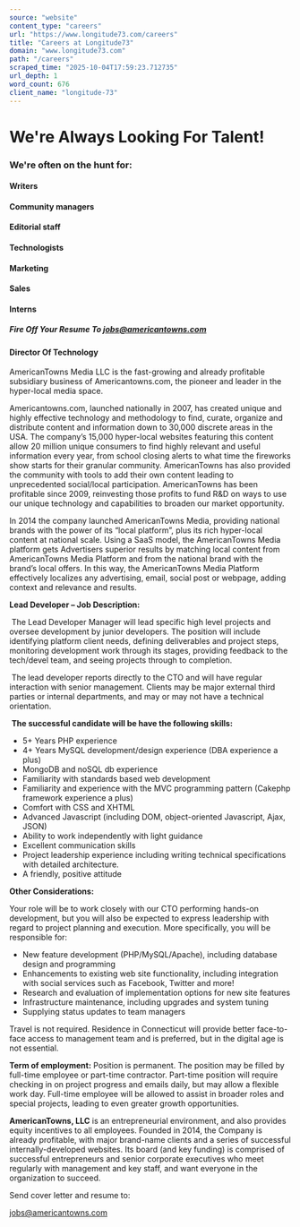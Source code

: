 ```yaml
---
source: "website"
content_type: "careers"
url: "https://www.longitude73.com/careers"
title: "Careers at Longitude73"
domain: "www.longitude73.com"
path: "/careers"
scraped_time: "2025-10-04T17:59:23.712735"
url_depth: 1
word_count: 676
client_name: "longitude-73"
---
```


# We're Always Looking For Talent!

### We're often on the hunt for:

#### Writers

#### Community managers

#### Editorial staff

#### Technologists

#### Marketing

#### Sales

#### Interns

##### **Fire Off Your Resume To [jobs@americantowns.com](mailto:jobs@americantowns.com)**

#### Director Of Technology

AmericanTowns Media LLC is the fast-growing and already profitable subsidiary business of Americantowns.com, the pioneer and leader in the hyper-local media space.

Americantowns.com, launched nationally in 2007, has created unique and highly effective technology and methodology to find, curate, organize and distribute content and information down to 30,000 discrete areas in the USA. The company’s 15,000 hyper-local websites featuring this content allow 20 million unique consumers to find highly relevant and useful information every year, from school closing alerts to what time the fireworks show starts for their granular community. AmericanTowns has also provided the community with tools to add their own content leading to unprecedented social/local participation. AmericanTowns has been profitable since 2009, reinvesting those profits to fund R&D on ways to use our unique technology and capabilities to broaden our market opportunity.

In 2014 the company launched AmericanTowns Media, providing national brands with the power of its “local platform”, plus its rich hyper-local content at national scale. Using a SaaS model, the AmericanTowns Media platform gets Advertisers superior results by matching local content from AmericanTowns Media Platform and from the national brand with the brand’s local offers. In this way, the AmericanTowns Media Platform effectively localizes any advertising, email, social post or webpage, adding context and relevance and results.

**Lead Developer – Job Description:**

 The Lead Developer Manager will lead specific high level projects and oversee development by junior developers. The position will include identifying platform client needs, defining deliverables and project steps, monitoring development work through its stages, providing feedback to the tech/devel team, and seeing projects through to completion.

 The lead developer reports directly to the CTO and will have regular interaction with senior management. Clients may be major external third parties or internal departments, and may or may not have a technical orientation.

 **The successful candidate will be have the following skills:**

*   5+ Years PHP experience
*   4+ Years MySQL development/design experience (DBA experience a plus)
*   MongoDB and noSQL db experience
*   Familiarity with standards based web development
*   Familiarity and experience with the MVC programming pattern (Cakephp framework experience a plus)
*   Comfort with CSS and XHTML
*   Advanced Javascript (including DOM, object-oriented Javascript, Ajax, JSON)
*   Ability to work independently with light guidance
*   Excellent communication skills
*   Project leadership experience including writing technical specifications with detailed architecture.
*   A friendly, positive attitude

**Other Considerations:**

Your role will be to work closely with our CTO performing hands-on development, but you will also be expected to express leadership with regard to project planning and execution. More specifically, you will be responsible for:

*   New feature development (PHP/MySQL/Apache), including database design and programming
*   Enhancements to existing web site functionality, including integration with social services such as Facebook, Twitter and more!
*   Research and evaluation of implementation options for new site features
*   Infrastructure maintenance, including upgrades and system tuning
*   Supplying status updates to team managers

Travel is not required. Residence in Connecticut will provide better face-to-face access to management team and is preferred, but in the digital age is not essential.

**Term of employment:** Position is permanent. The position may be filled by full-time employee or part-time contractor. Part-time position will require checking in on project progress and emails daily, but may allow a flexible work day. Full-time employee will be allowed to assist in broader roles and special projects, leading to even greater growth opportunities.

**AmericanTowns, LLC** is an entrepreneurial environment, and also provides equity incentives to all employees. Founded in 2014, the Company is already profitable, with major brand-name clients and a series of successful internally-developed websites. Its board (and key funding) is comprised of successful entrepreneurs and senior corporate executives who meet regularly with management and key staff, and want everyone in the organization to succeed.

Send cover letter and resume to:

[jobs@americantowns.com](mailto:jobs@americantowns.com "jobs@americantowns.com")
